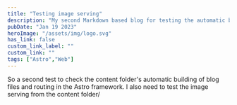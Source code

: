 ```yaml
---
title: "Testing image serving"
description: "My second Markdown based blog for testing the automatic build from Markdown to HTML."
pubDate: "Jan 19 2023"
heroImage: "/assets/img/logo.svg"
has_link: false
custom_link_label: ""
custom_link: ""
tags: ["Astro","Web"]
---
```


So a second test to check the content folder's automatic building of blog files and routing in the Astro framework.
I also need to test the image serving from the content folder/
